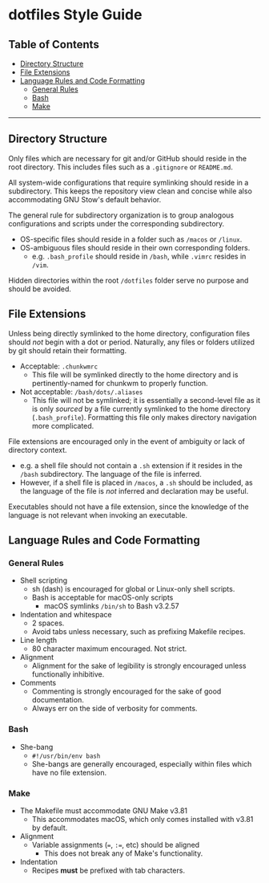 # dotfiles Style Guide

## Table of Contents
* [Directory Structure](#directory-structure)
* [File Extensions](#file-extensions)
* [Language Rules and Code Formatting](#language-rules-and-code-formatting)
  * [General Rules](#general-rules)
  * [Bash](#bash)
  * [Make](#make)

---

## Directory Structure

Only files which are necessary for git and/or GitHub should reside in the root directory. This includes files such as a `.gitignore` or `README.md`.

All system-wide configurations that require symlinking should reside in a subdirectory. This keeps the repository view clean and concise while also accommodating GNU Stow's default behavior.

The general rule for subdirectory organization is to group analogous configurations and scripts under the corresponding subdirectory. 
* OS-specific files should reside in a folder such as `/macos` or `/linux`.
* OS-ambiguous files should reside in their own corresponding folders.
  * e.g. `.bash_profile` should reside in `/bash`, while `.vimrc` resides in `/vim`.

Hidden directories within the root `/dotfiles` folder serve no purpose and should be avoided.

## File Extensions

Unless being directly symlinked to the home directory, configuration files should *not* begin with a dot or period. Naturally, any files or folders utilized by git should retain their formatting.
* Acceptable: `.chunkwmrc`
  * This file will be symlinked directly to the home directory and is pertinently-named for chunkwm to properly function.
* Not acceptable: `/bash/dots/.aliases`
  * This file will not be symlinked; it is essentially a second-level file as it is only *sourced* by a file currently symlinked to the home directory (`.bash_profile`). Formatting this file only makes directory navigation more complicated.

File extensions are encouraged only in the event of ambiguity or lack of directory context. 
* e.g. a shell file should not contain a `.sh` extension if it resides in the `/bash` subdirectory. The language of the file is inferred.
* However, if a shell file is placed in `/macos`, a `.sh` should be included, as the language of the file is *not* inferred and declaration may be useful.

Executables should not have a file extension, since the knowledge of the language is not relevant when invoking an executable.

## Language Rules and Code Formatting

### General Rules
* Shell scripting
  * sh (dash) is encouraged for global or Linux-only shell scripts.
  * Bash is acceptable for macOS-only scripts
    * macOS symlinks `/bin/sh` to Bash v3.2.57
* Indentation and whitespace
  * 2 spaces. 
  * Avoid tabs unless necessary, such as prefixing Makefile recipes.
* Line length
  * 80 character maximum encouraged. Not strict.
* Alignment 
  * Alignment for the sake of legibility is strongly encouraged unless functionally inhibitive.
* Comments
  * Commenting is strongly encouraged for the sake of good documentation. 
  * Always err on the side of verbosity for comments.

### Bash
* She-bang
  * `#!/usr/bin/env bash`
  * She-bangs are generally encouraged, especially within files which have no file extension.

### Make
* The Makefile must accommodate GNU Make v3.81
  * This accommodates macOS, which only comes installed with v3.81 by default.
* Alignment
  * Variable assignments (`=`, `:=`, etc) should be aligned
    * This does not break any of Make's functionality.
* Indentation
  * Recipes **must** be prefixed with tab characters. 

